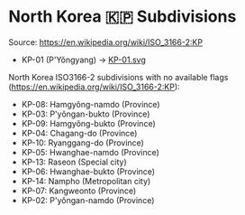 # North Korea 🇰🇵 Subdivisions

Source: https://en.wikipedia.org/wiki/ISO_3166-2:KP

* KP-01 (P'Yǒngyang) -> [KP-01.svg](https://github.com/amckenna41/iso3166-flag-icons/blob/main/iso3166-2-icons/KP/KP-01.svg)

North Korea ISO3166-2 subdivisions with no available flags (https://en.wikipedia.org/wiki/ISO_3166-2:KP):

* KP-08: Hamgyǒng-namdo (Province)
* KP-03: P'yǒngan-bukto (Province)
* KP-09: Hamgyǒng-bukto (Province)
* KP-04: Chagang-do (Province)
* KP-10: Ryanggang-do (Province)
* KP-05: Hwanghae-namdo (Province)
* KP-13: Raseon (Special city)
* KP-06: Hwanghae-bukto (Province)
* KP-14: Nampho (Metropolitan city)
* KP-07: Kangweonto (Province)
* KP-02: P'yǒngan-namdo (Province)